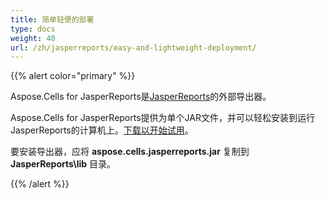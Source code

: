 ```yaml
---
title: 简单轻便的部署
type: docs
weight: 40
url: /zh/jasperreports/easy-and-lightweight-deployment/
---
```


{{% alert color="primary" %}}

Aspose.Cells for JasperReports是[JasperReports](https://community.jaspersoft.com/project/jasperreports-library)的外部导出器。

Aspose.Cells for JasperReports提供为单个JAR文件，并可以轻松安装到运行JasperReports的计算机上。[下载以开始试用](https://downloads.aspose.com/cells/jasperreports)。

要安装导出器，应将 **aspose.cells.jasperreports.jar** 复制到 **JasperReports\lib** 目录。

{{% /alert %}}
